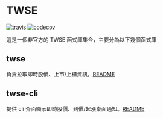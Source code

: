 # TWSE
[![travis](https://img.shields.io/travis/kaddopur/twse.svg?style=flat-square)](https://travis-ci.org/kaddopur/twse)
[![codecov](https://img.shields.io/codecov/c/github/kaddopur/twse/master.svg?style=flat-square)](https://codecov.io/gh/kaddopur/twse)

這是一個非官方的 TWSE 函式庫集合，主要分為以下幾個函式庫

## twse

負責拉取即時股價、上市/上櫃資訊。[README](packages/twse/)

## twse-cli

提供 cli 介面顯示即時股價、到價/起漲桌面通知。[README](packages/twse-cli/)
